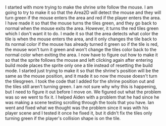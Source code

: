 I started with more trying to make the shrine srite follow the mouse. I am going to try to make it so that the Area2D will detect the mouse and they will turn green if the mouse enters the area and red if the player enters the area. I have made it so that the mouse turns the tiles green, and they go back to normal when the mouse exits the area. However, it turns the red tiles green which I don't want it to do. I made it so that the area detects what color the tile is when the mouse enters the area, and it only changes the tile back to its normal color if the mouse has already turned it green so if the tile is red, the mouse won't turn it green and won't change the tiles color back to the normal color when exiting the area. I now have to figure out how to make it so that the sprite follows the mouse and left clicking again after entering build mode places the sprite only one a tile instead of resetting the build mode. I started just trying to make it so that the shrine's position will be the same as the mouse position, and it made it so now the mouse doesn't turn the tilesgreen. I took the code that I added for the shrine position out and the tiles still aren't turning green. I am not sure why why this is happening, but I need to figure it out before I move on. We figured out what the problem was so we went to fix it. I helped Aiden with a problem that he had since he was making a scene testing scrolling through the tools that you have. Ian went and fixed what we thought was the problem since it was with his player scene and I tested it once he fixed it, but it didn't fix the tiles only turning green if the player's collision shape is on the tile.
